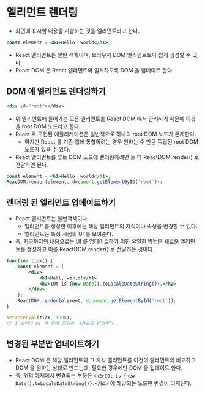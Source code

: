 # 엘리먼트 렌더링

* 화면에 표시할 내용을 기술하는 것을 엘리먼트라고 한다.

```jsx
const element = <h1>Hello, world</h1>;
```

* React 엘리먼트는 일반 객체이며, 브라우저 DOM 엘리먼트보다 쉽게 생성할 수 있다.
* React DOM 은 React 엘리먼트와 일치하도록 DOM 을 업데이트 한다.

## DOM 에 엘리먼트 렌더링하기

```html
<div id="root"></div>
```

* 위 엘리먼트에 들어가는 모든 엘리먼트를 React DOM 에서 관리하기 때문에 이것을 root DOM 노드라고 한다.
* React 로 구현된 애플리케이션은 일반적으로 하나의 root DOM 노드가 존재한다.
    * 하지만 React 를 기존 앱에 통합하려는 경우 원하는 수 만큼 독립된 root DOM 노드가 있을 수 있다.
* React 엘리먼트를 루트 DOM 노드에 렌더링하려면 둘 다 ReactDOM.render() 로 전달하면 된다.

```jsx
const element = <h1>Hello, world</h1>;
ReacDOM.render(element, document.getElementByID('root'));
```

## 렌더링 된 엘리먼트 업데이트하기

* React 엘리먼트는 불변객체이다.
    * 엘리먼트를 생성한 이후에는 해당 엘리먼트의 자식이나 속성을 변경할 수 없다.
    * 엘리먼트는 특정 시점의 UI 를 보여준다.
* 즉, 지금까지의 내용으로는 UI 를 업데이트하기 위한 유일한 방법은 새로운 엘리먼트를 생성하고 이를 ReactDOM.render() 로 전달하는 것이다.

```jsx
function tick() {
    const element = (
        <div>
            <h1>Hell, world!</h1>
            <h2>IOt is {new Date().toLocaleDateString()}.</h2>
        </div>
    );
    ReactDOM.render(element, document.getElementById('root'));
}

setInterval(tick, 1000);
// 1 초마다 ui 가 위에 정의된 내용으로 변경된다.
```

## 변경된 부분만 업데이트하기

* React DOM 은 해당 엘리먼트와 그 자식 엘리먼트를 이전의 엘리먼트와 비교하고 DOM 을 원하는 상태로 만드는데, 필요한 경우에만 DOM 을 업데이트 한다.
* 즉, 위의 예제에서 변경되는 부분은 `<h2>IOt is {new Date().toLocaleDateString()}.</h2>` 에 해당되는 노드만 변경이 이뤄진다.
